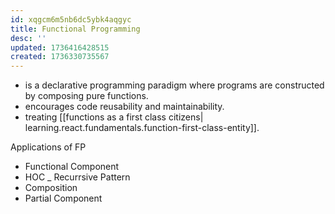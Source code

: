 ```yaml
---
id: xqgcm6m5nb6dc5ybk4aqgyc
title: Functional Programming
desc: ''
updated: 1736416428515
created: 1736330735567
---
```

-  is a declarative programming paradigm where programs are constructed by composing pure functions.
- encourages code reusability and maintainability.
-  treating [[functions as a first class citizens| learning.react.fundamentals.function-first-class-entity]].

Applications of FP
- Functional Component
- HOC
_ Recurrsive Pattern
- Composition
- Partial Component




